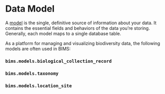 # Data Model

[//]: # (detailed walkthrough of the data model covering biological, abiotic, sass, etc parts of the data model too - 
break down to enough high level sections)

A [model](https://docs.djangoproject.com/en/3.0/topics/db/models/) is the single, definitive source of information about
your data. It contains the essential fields and behaviors of the data you’re storing. Generally, each model maps to a 
single database table.

As a platform for managing and visualizing biodiversity data, the following models are often used in BIMS:


### `bims.models.biological_collection_record`

### `bims.models.taxonomy`

### `bims.models.location_site`

